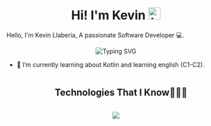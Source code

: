 <h1 align="center"> Hi! I'm Kevin <img src="https://user-images.githubusercontent.com/1303154/88677602-1635ba80-d120-11ea-84d8-d263ba5fc3c0.gif" width="28px" alt="hi"></h1>

Hello, I'm Kevin Llaberia, A passionate Software Developer 💻.

<p align="center"> 
<a><img src="https://readme-typing-svg.demolab.com?font=Fira+Code&duration=2800&pause=1000&color=4c2882&center=true&vCenter=true&random=true&width=435&lines=Backend+Developer+%F0%9F%93%82.;Competitive+Programmer+%F0%9F%92%BB.;Technology+Lover+%F0%9F%A9%B7.;AI+Enthusiast+%F0%9F%A4%96.;Code+Explorer+%F0%9F%9A%80.;Continuous+Learner+%F0%9F%93%9A.;Mobile+App+Developer+%F0%9F%93%B1.;Bug+Hunter+%F0%9F%90%9B." alt="Typing SVG" /></a>
</p>

- :seedling: I’m currently learning about Kotlin and learning english (C1-C2).

<div id="user-content-toc">
  <ul align="center">
    <summary><h2 style="display: inline-block">Technologies That I Know👨🏻‍💻</h2></summary>
  </ul>
</div>


<p align="center">
  <a href="https://skillicons.dev">
    <img src="https://skillicons.dev/icons?i=androidstudio,arduino,aws,bash,css,discord,bots,docker,eclipse,firebase,git,github,gitlab,gradle,graphql,html,instagram,java,kotlin,linkedin,linux,mongodb,mysql,ps,postgres,postman,powershell,raspberrypi,twitter,visualstudio,wordpress&perline=14" />
  </a>
</p>

